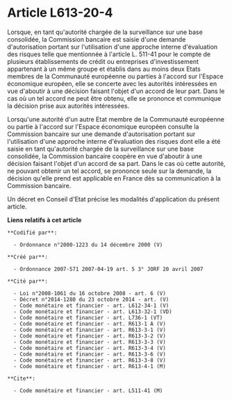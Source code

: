 # Article L613-20-4

Lorsque, en tant qu'autorité chargée de la surveillance sur une base consolidée, la Commission bancaire est saisie d'une
demande d'autorisation portant sur l'utilisation d'une approche interne d'évaluation des risques telle que mentionnée à
l'article L. 511-41 pour le compte de plusieurs établissements de crédit ou entreprises d'investissement appartenant à un
même groupe et établis dans au moins deux Etats membres de la Communauté européenne ou parties à l'accord sur l'Espace
économique européen, elle se concerte avec les autorités intéressées en vue d'aboutir à une décision faisant l'objet d'un
accord de leur part. Dans le cas où un tel accord ne peut être obtenu, elle se prononce et communique la décision prise aux
autorités intéressées.

Lorsqu'une autorité d'un autre Etat membre de la Communauté européenne ou partie à l'accord sur l'Espace économique européen
consulte la Commission bancaire sur une demande d'autorisation portant sur l'utilisation d'une approche interne d'évaluation
des risques dont elle a été saisie en tant qu'autorité chargée de la surveillance sur une base consolidée, la Commission
bancaire coopère en vue d'aboutir à une décision faisant l'objet d'un accord de sa part. Dans le cas où cette autorité, ne
pouvant obtenir un tel accord, se prononce seule sur la demande, la décision qu'elle prend est applicable en France dès sa
communication à la Commission bancaire.

Un décret en Conseil d'Etat précise les modalités d'application du présent article.

**Liens relatifs à cet article**

	**Codifié par**:

	  - Ordonnance n°2000-1223 du 14 décembre 2000 (V)

	**Créé par**:

	  - Ordonnance 2007-571 2007-04-19 art. 5 3° JORF 20 avril 2007

	**Cité par**:

	  - Loi n°2008-1061 du 16 octobre 2008 - art. 6 (V)
	  - Décret n°2014-1280 du 23 octobre 2014 - art. (V)
	  - Code monétaire et financier - art. L612-34-1 (V)
	  - Code monétaire et financier - art. L613-32-1 (VD)
	  - Code monétaire et financier - art. L736-1 (VT)
	  - Code monétaire et financier - art. R613-1 A (V)
	  - Code monétaire et financier - art. R613-3-1 (V)
	  - Code monétaire et financier - art. R613-3-2 (V)
	  - Code monétaire et financier - art. R613-3-3 (V)
	  - Code monétaire et financier - art. R613-3-4 (V)
	  - Code monétaire et financier - art. R613-3-6 (V)
	  - Code monétaire et financier - art. R613-3-8 (V)
	  - Code monétaire et financier - art. R613-4-1 (M)

	**Cite**:

	  - Code monétaire et financier - art. L511-41 (M)
